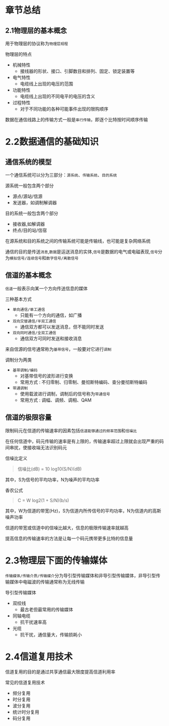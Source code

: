 # 章节总结

## 2.1物理层的基本概念

用于物理层的协议称为`物理层规程`

物理层的特点
* 机械特性
  * 接线器的形状、接口、引脚数目和排列、固定、锁定装置等
* 电气特性
  * 电缆线上出现的电压的范围
* 功能特性
  * 电缆线上出现的不同电平的电压的含义
* 过程特性
  * 对于不同功能的各种可能事件出现的限购顺序

数据在通信线路上的传输方式一般是`串行传输`，即逐个比特按时间顺序传输


# 2.2数据通信的基础知识

## 通信系统的模型
一个通信系统可以分为三部分：`源系统`、`传输系统`、`目的系统`

源系统一般包含两个部分
* 源点/源站/信源
* 发送器，如调制解调器

目的系统一般包含两个部分
* 接收器,如解调器
* 终点/目的站/信宿

在源系统和目的系统之间的传输系统可能是传输线，也可能是复杂网络系统

通信的目的是传送`消息`,`数据`是运送消息的实体,`信号`是数据的电气或电磁表现,`信号`分为`模拟信号/连续信号`和`数字信号/离散信号`

## 信道的基本概念
`信道`一般表示向某一个方向传送信息的媒体

三种基本方式
* `单向通信/单工通信`
  * 只能有一个方向的通信，如广播
* `双向交替通信/半双工通信`
  * 通信双方都可以发送消息，但不能同时发送
* `双向同时通信/全双工通信`
  * 通信双方可同时发送和接收消息

来自信源的信号通常称为`基带信号`，一般要对它进行`调制`

调制分为两类
* `基带调制/编码`
  * 对基带信号的波形进行变换
  * 常用方式 : 不归零制、归零制、曼彻斯特编码、查分曼彻斯特编码
* `带通调制`
  * 使用载波进行调制，调制后的信号称为`带通信号`
  * 常用方式 : 调幅、调频、调相、QAM

## 信道的极限容量

限制码元在信道的传输速率的因素包括`信道能够通过的频率范围`和`信噪比`

在任何信道中，码元传输的速率是有上限的，传输速率超过上限就会出现严重的码间串扰，使接收端无法识别码元

信噪比定义
> 信噪比(dB) = 10 log10(S/N)(dB)

其中，S为信号的平均功率，N为噪声的平均功率

香农公式
> C = W log2(1 + S/N)(b/s)

其中，W为信道的带宽(Hz)，S为信道内所传信号的平均功率，N为信道内的高斯噪声功率

信道的带宽或信道中的信噪比越大，信息的极限传输速率就越高

提高信息的传输速率的方法是让每一个码元携带更多比特的信息量

# 2.3物理层下面的传输媒体

`传输媒体/传输介质/传输媒介`分为导引型传输媒体和非导引型传输媒体，非导引型传输媒体中电磁波的传输通常称为无线传输

导引型传输媒体
* 双绞线
  * 最古老但最常用的传输媒体
* 同轴电缆
  * 抗干扰速率高
* 光缆
  * 抗干扰，通信量大，传输损耗小

# 2.4信道复用技术
信道复用的目的是通过共享通信最大限度提高信道利用率

常见的信道复用技术
* 频分复用
* 时分复用
* 波分复用
* 统计时分复用
* 码分复用

